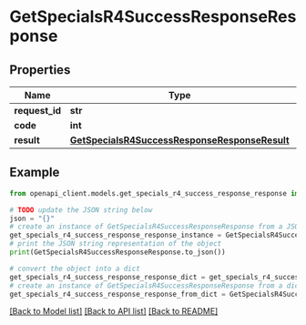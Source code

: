 # GetSpecialsR4SuccessResponseResponse


## Properties

Name | Type | Description | Notes
------------ | ------------- | ------------- | -------------
**request_id** | **str** |  | [optional] 
**code** | **int** |  | 
**result** | [**GetSpecialsR4SuccessResponseResponseResult**](GetSpecialsR4SuccessResponseResponseResult.md) |  | 

## Example

```python
from openapi_client.models.get_specials_r4_success_response_response import GetSpecialsR4SuccessResponseResponse

# TODO update the JSON string below
json = "{}"
# create an instance of GetSpecialsR4SuccessResponseResponse from a JSON string
get_specials_r4_success_response_response_instance = GetSpecialsR4SuccessResponseResponse.from_json(json)
# print the JSON string representation of the object
print(GetSpecialsR4SuccessResponseResponse.to_json())

# convert the object into a dict
get_specials_r4_success_response_response_dict = get_specials_r4_success_response_response_instance.to_dict()
# create an instance of GetSpecialsR4SuccessResponseResponse from a dict
get_specials_r4_success_response_response_from_dict = GetSpecialsR4SuccessResponseResponse.from_dict(get_specials_r4_success_response_response_dict)
```
[[Back to Model list]](../README.md#documentation-for-models) [[Back to API list]](../README.md#documentation-for-api-endpoints) [[Back to README]](../README.md)


